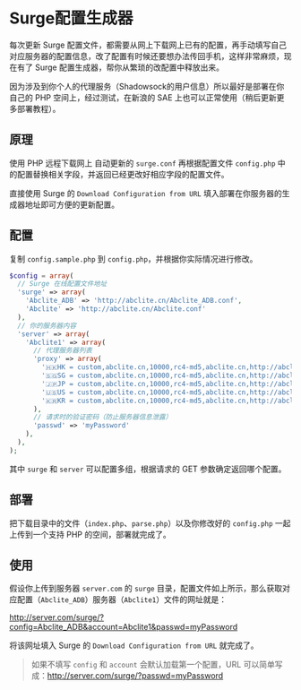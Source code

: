 # Surge配置生成器

每次更新 Surge 配置文件，都需要从网上下载网上已有的配置，再手动填写自己对应服务器的配置信息，改了配置有时候还要想办法传回手机，这样非常麻烦，现在有了 Surge 配置生成器，帮你从繁琐的改配置中释放出来。

因为涉及到你个人的代理服务（Shadowsock的用户信息）所以最好是部署在你自己的 PHP 空间上，经过测试，在新浪的 SAE 上也可以正常使用（稍后更新更多部署教程）。

## 原理

使用 PHP 远程下载网上 自动更新的 `surge.conf` 再根据配置文件 `config.php` 中的配置替换相关字段，并返回已经更改好相应字段的配置文件。

直接使用 Surge 的 `Download Configuration from URL` 填入部署在你服务器的生成器地址即可方便的更新配置。  

## 配置

复制 `config.sample.php` 到 `config.php`，并根据你实际情况进行修改。

```php
$config = array(
  // Surge 在线配置文件地址
  'surge' => array(
    'Abclite_ADB' => 'http://abclite.cn/Abclite_ADB.conf',
    'Abclite' => 'http://abclite.cn/Abclite.conf'
  ),
  // 你的服务器内容
  'server' => array(
    'Abclite1' => array(
      // 代理服务器列表
      'proxy' => array(
        '🇭🇰HK = custom,abclite.cn,10000,rc4-md5,abclite.cn,http://abclite.cn/SSEncrypt.module',
        '🇸🇬SG = custom,abclite.cn,10000,rc4-md5,abclite.cn,http://abclite.cn/SSEncrypt.module',
        '🇯🇵JP = custom,abclite.cn,10000,rc4-md5,abclite.cn,http://abclite.cn/SSEncrypt.module',
        '🇺🇸US = custom,abclite.cn,10000,rc4-md5,abclite.cn,http://abclite.cn/SSEncrypt.module',
        '🇰🇷KR = custom,abclite.cn,10000,rc4-md5,abclite.cn,http://abclite.cn/SSEncrypt.module'
      ),
      // 请求时的验证密码（防止服务器信息泄露）
      'passwd' => 'myPassword'
    ),
  ),
);
```

其中 `surge` 和 `server` 可以配置多组，根据请求的 GET 参数确定返回哪个配置。

## 部署

把下载目录中的文件（`index.php`、`parse.php`）以及你修改好的 `config.php` 一起上传到一个支持 PHP 的空间，部署就完成了。

## 使用

假设你上传到服务器 `server.com` 的 `surge` 目录，配置文件如上所示，那么获取对应配置（`Abclite_ADB`）服务器（`Abclite1`）文件的网址就是：

http://server.com/surge/?config=Abclite_ADB&account=Abclite1&passwd=myPassword

将该网址填入 Surge 的 `Download Configuration from URL` 就完成了。

> 如果不填写 `config` 和 `account` 会默认加载第一个配置，URL 可以简单写成：http://server.com/surge/?passwd=myPassword
